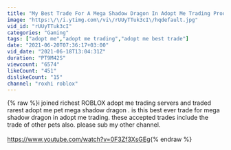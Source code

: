 ```yaml
---
title: "My Best Trade For A Mega Shadow Dragon In Adopt Me Trading Proofs"
image: "https:\/\/i.ytimg.com\/vi\/rUUyTTuk3cI\/hqdefault.jpg"
vid_id: "rUUyTTuk3cI"
categories: "Gaming"
tags: ["adopt me","adopt me trading","adopt me best trade"]
date: "2021-06-20T07:36:17+03:00"
vid_date: "2021-06-18T13:04:31Z"
duration: "PT9M42S"
viewcount: "6574"
likeCount: "451"
dislikeCount: "15"
channel: "roxhi roblox"
---
```

{% raw %}i joined richest ROBLOX adopt me trading servers and traded rarest adopt me pet mega shadow dragon . is this best ever trade for mega shadow dragon in adopt me trading. these accepted trades include the trade of other pets also. please sub my other channel.<br /><br /><a rel="nofollow" target="blank" href="https://www.youtube.com/watch?v=0F3Zf3XsGEg">https://www.youtube.com/watch?v=0F3Zf3XsGEg</a>{% endraw %}
